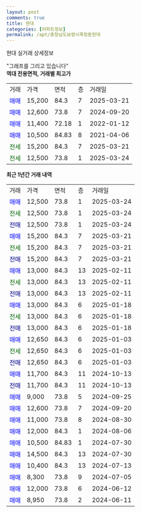 ```yaml
---
layout: post
comments: true
title: 현대
categories: [아파트정보]
permalink: /apt/충청남도보령시죽정동현대
---
```


현대 실거래 상세정보

<script type="text/javascript">
  google.charts.load('current', {'packages':['line', 'corechart']});
  google.charts.setOnLoadCallback(drawChart);

  function drawChart() {
    var data = new google.visualization.DataTable();
    data.addColumn('date', '거래일');
    data.addColumn('number', "매매");
    data.addColumn('number', "전세");
    data.addColumn('number', "전매");

    data.addRows([[new Date(Date.parse("2025-03-24")), 12500, null, null], [new Date(Date.parse("2025-03-24")), null, 12500, null], [new Date(Date.parse("2025-03-24")), null, null, 12500], [new Date(Date.parse("2025-03-21")), 15200, null, null], [new Date(Date.parse("2025-03-21")), null, 15200, null], [new Date(Date.parse("2025-03-21")), null, null, 15200], [new Date(Date.parse("2025-02-11")), 13000, null, null], [new Date(Date.parse("2025-02-11")), null, 13000, null], [new Date(Date.parse("2025-02-11")), null, null, 13000], [new Date(Date.parse("2025-01-18")), 13000, null, null], [new Date(Date.parse("2025-01-18")), null, 13000, null], [new Date(Date.parse("2025-01-18")), null, null, 13000], [new Date(Date.parse("2025-01-03")), 12650, null, null], [new Date(Date.parse("2025-01-03")), null, 12650, null], [new Date(Date.parse("2025-01-03")), null, null, 12650], [new Date(Date.parse("2024-10-13")), 11700, null, null], [new Date(Date.parse("2024-10-13")), null, null, 11700], [new Date(Date.parse("2024-09-25")), 9000, null, null], [new Date(Date.parse("2024-09-20")), 12600, null, null], [new Date(Date.parse("2024-08-30")), 11000, null, null], [new Date(Date.parse("2024-08-06")), 12000, null, null], [new Date(Date.parse("2024-07-30")), 10500, null, null], [new Date(Date.parse("2024-07-30")), 14500, null, null], [new Date(Date.parse("2024-07-13")), 10400, null, null], [new Date(Date.parse("2024-07-05")), 8300, null, null], [new Date(Date.parse("2024-06-12")), 12000, null, null], [new Date(Date.parse("2024-06-11")), 8950, null, null]]);

    var options = {
      hAxis: {
        format: 'yyyy/MM/dd'
      },    
      lineWidth: 0,
      pointsVisible: true,    
      title: '최근 1년간 유형별 실거래가 분포',
      legend: { position: 'bottom' }
    };

    var formatter = new google.visualization.NumberFormat({pattern:'###,###'} );
    formatter.format(data, 1);
    formatter.format(data, 2);
    
    setTimeout(function() {
        var chart = new google.visualization.LineChart(document.getElementById('columnchart_material'));
        chart.draw(data, (options));
        document.getElementById('loading').style.display = 'none';
    }, 200);
  }
</script>


<div id="loading" style="z-index:20; display: block; margin-left: 0px">"그래프를 그리고 있습니다"</div>
<div id="columnchart_material" style="width: 95%; margin-left: 0px; display: block"></div>
<!-- contents start -->
<b>역대 전용면적, 거래별 최고가</b>
<table class="sortable">
    <tr>
      <td>거래</td>
      <td>가격</td>
      <td>면적</td>
      <td>층</td>
      <td>거래일</td>
    </tr>
        <tr>
          <td><a style="color: blue">매매</a></td>
          <td>15,200</td>
          <td>84.3</td>
          <td>7</td>
          <td>2025-03-21</td>
        </tr>            <tr>
          <td><a style="color: blue">매매</a></td>
          <td>12,600</td>
          <td>73.8</td>
          <td>7</td>
          <td>2024-09-20</td>
        </tr>            <tr>
          <td><a style="color: blue">매매</a></td>
          <td>11,400</td>
          <td>72.18</td>
          <td>1</td>
          <td>2022-01-12</td>
        </tr>            <tr>
          <td><a style="color: blue">매매</a></td>
          <td>10,500</td>
          <td>84.83</td>
          <td>8</td>
          <td>2021-04-06</td>
        </tr>        
        <tr>
              <td><a style="color: darkgreen">전세</a></td>
              <td>15,200</td>
              <td>84.3</td>
              <td>7</td>
              <td>2025-03-21</td>
            </tr>            <tr>
              <td><a style="color: darkgreen">전세</a></td>
              <td>12,500</td>
              <td>73.8</td>
              <td>1</td>
              <td>2025-03-24</td>
            </tr>        
    
</table>

<b>최근 1년간 거래 내역</b>

<table class="sortable">
    <tr>
      <td>거래</td>
      <td>가격</td>
      <td>면적</td>
      <td>층</td>
      <td>거래일</td>
    </tr>
    <tr>
      <td><a style="color: blue">매매</a></td>
      <td>12,500</td>
      <td>73.8</td>
      <td>1</td>
      <td>2025-03-24</td>
    </tr>          <tr>
      <td><a style="color: darkgreen">전세</a></td>
      <td>12,500</td>
      <td>73.8</td>
      <td>1</td>
      <td>2025-03-24</td>
    </tr>          <tr>
      <td><a style="color: darkblue">전매</a></td>
      <td>12,500</td>
      <td>73.8</td>
      <td>1</td>
      <td>2025-03-24</td>
    </tr>          <tr>
      <td><a style="color: blue">매매</a></td>
      <td>15,200</td>
      <td>84.3</td>
      <td>7</td>
      <td>2025-03-21</td>
    </tr>          <tr>
      <td><a style="color: darkgreen">전세</a></td>
      <td>15,200</td>
      <td>84.3</td>
      <td>7</td>
      <td>2025-03-21</td>
    </tr>          <tr>
      <td><a style="color: darkblue">전매</a></td>
      <td>15,200</td>
      <td>84.3</td>
      <td>7</td>
      <td>2025-03-21</td>
    </tr>          <tr>
      <td><a style="color: blue">매매</a></td>
      <td>13,000</td>
      <td>84.3</td>
      <td>13</td>
      <td>2025-02-11</td>
    </tr>          <tr>
      <td><a style="color: darkgreen">전세</a></td>
      <td>13,000</td>
      <td>84.3</td>
      <td>13</td>
      <td>2025-02-11</td>
    </tr>          <tr>
      <td><a style="color: darkblue">전매</a></td>
      <td>13,000</td>
      <td>84.3</td>
      <td>13</td>
      <td>2025-02-11</td>
    </tr>          <tr>
      <td><a style="color: blue">매매</a></td>
      <td>13,000</td>
      <td>84.3</td>
      <td>6</td>
      <td>2025-01-18</td>
    </tr>          <tr>
      <td><a style="color: darkgreen">전세</a></td>
      <td>13,000</td>
      <td>84.3</td>
      <td>6</td>
      <td>2025-01-18</td>
    </tr>          <tr>
      <td><a style="color: darkblue">전매</a></td>
      <td>13,000</td>
      <td>84.3</td>
      <td>6</td>
      <td>2025-01-18</td>
    </tr>          <tr>
      <td><a style="color: blue">매매</a></td>
      <td>12,650</td>
      <td>84.3</td>
      <td>6</td>
      <td>2025-01-03</td>
    </tr>          <tr>
      <td><a style="color: darkgreen">전세</a></td>
      <td>12,650</td>
      <td>84.3</td>
      <td>6</td>
      <td>2025-01-03</td>
    </tr>          <tr>
      <td><a style="color: darkblue">전매</a></td>
      <td>12,650</td>
      <td>84.3</td>
      <td>6</td>
      <td>2025-01-03</td>
    </tr>          <tr>
      <td><a style="color: blue">매매</a></td>
      <td>11,700</td>
      <td>84.3</td>
      <td>11</td>
      <td>2024-10-13</td>
    </tr>          <tr>
      <td><a style="color: darkblue">전매</a></td>
      <td>11,700</td>
      <td>84.3</td>
      <td>11</td>
      <td>2024-10-13</td>
    </tr>          <tr>
      <td><a style="color: blue">매매</a></td>
      <td>9,000</td>
      <td>73.8</td>
      <td>5</td>
      <td>2024-09-25</td>
    </tr>          <tr>
      <td><a style="color: blue">매매</a></td>
      <td>12,600</td>
      <td>73.8</td>
      <td>7</td>
      <td>2024-09-20</td>
    </tr>          <tr>
      <td><a style="color: blue">매매</a></td>
      <td>11,000</td>
      <td>73.8</td>
      <td>8</td>
      <td>2024-08-30</td>
    </tr>          <tr>
      <td><a style="color: blue">매매</a></td>
      <td>12,000</td>
      <td>84.3</td>
      <td>1</td>
      <td>2024-08-06</td>
    </tr>          <tr>
      <td><a style="color: blue">매매</a></td>
      <td>10,500</td>
      <td>84.83</td>
      <td>1</td>
      <td>2024-07-30</td>
    </tr>          <tr>
      <td><a style="color: blue">매매</a></td>
      <td>14,500</td>
      <td>84.3</td>
      <td>13</td>
      <td>2024-07-30</td>
    </tr>          <tr>
      <td><a style="color: blue">매매</a></td>
      <td>10,400</td>
      <td>84.3</td>
      <td>13</td>
      <td>2024-07-13</td>
    </tr>          <tr>
      <td><a style="color: blue">매매</a></td>
      <td>8,300</td>
      <td>73.8</td>
      <td>9</td>
      <td>2024-07-05</td>
    </tr>          <tr>
      <td><a style="color: blue">매매</a></td>
      <td>12,000</td>
      <td>73.8</td>
      <td>6</td>
      <td>2024-06-12</td>
    </tr>          <tr>
      <td><a style="color: blue">매매</a></td>
      <td>8,950</td>
      <td>73.8</td>
      <td>2</td>
      <td>2024-06-11</td>
    </tr>      </table>
<!-- contents end -->    

